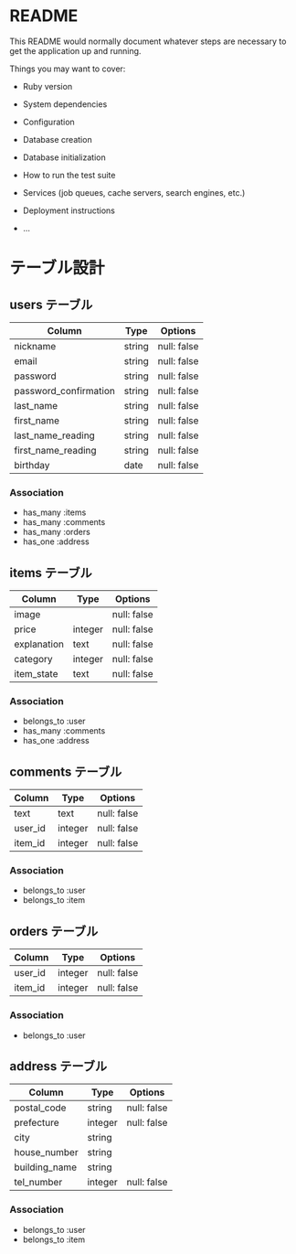 # README

This README would normally document whatever steps are necessary to get the
application up and running.

Things you may want to cover:

* Ruby version

* System dependencies

* Configuration

* Database creation

* Database initialization

* How to run the test suite

* Services (job queues, cache servers, search engines, etc.)

* Deployment instructions

* ...

# テーブル設計

## users テーブル

| Column                | Type    | Options     |
| --------------------- | ------- | ----------- |
| nickname              | string  | null: false |
| email                 | string  | null: false |
| password              | string  | null: false |
| password_confirmation | string  | null: false |
| last_name             | string  | null: false |
| first_name            | string  | null: false |
| last_name_reading     | string  | null: false |
| first_name_reading    | string  | null: false |
| birthday              | date    | null: false |

### Association

- has_many :items
- has_many :comments
- has_many :orders
- has_one :address

## items テーブル

| Column      | Type    | Options     |
| ----------- | ------- | ----------- |
| image       |         | null: false |
| price       | integer | null: false |
| explanation | text    | null: false |
| category    | integer | null: false |
| item_state  | text    | null: false |

### Association

- belongs_to :user
- has_many :comments
- has_one :address

## comments テーブル

| Column  | Type    | Options     |
| ------- | ------- | ----------- |
| text    | text    | null: false |
| user_id | integer | null: false |
| item_id | integer | null: false |

### Association

- belongs_to :user
- belongs_to :item

## orders テーブル

| Column       | Type    | Options          |
| ------------ | ------- | -----------------|
| user_id      | integer | null: false      |
| item_id      | integer | null: false      |

### Association

- belongs_to :user

## address テーブル

| Column        | Type    | Options     |
| ------------- | ------- | ------------|
| postal_code   | string  | null: false |
| prefecture    | integer | null: false |
| city          | string  |             |
| house_number  | string  |             |
| building_name | string  |             |
| tel_number    | integer | null: false |

### Association

- belongs_to :user
- belongs_to :item